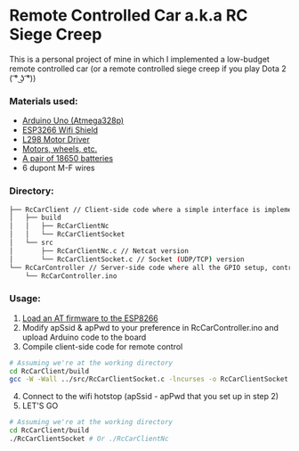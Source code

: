# Remote Controlled Car a.k.a RC Siege Creep

This is a personal project of mine in which I implemented a low-budget remote controlled car (or a remote controlled siege creep if you play Dota 2 ( ͡° ͜ʖ ͡°))

### Materials used:
- [Arduino Uno (Atmega328p)](https://hshop.vn/products/arduino-uno-r3)
- [ESP3266 Wifi Shield](https://hshop.vn/products/arduino-esp8266-wifi-shield)
- [L298 Motor Driver](https://hshop.vn/products/mach-dieu-khien-dong-co-dc-l298)
- [Motors, wheels, etc.](https://hshop.vn/products/khung-xe-robot-black-cat)
- [A pair of 18650 batteries](https://hshop.vn/products/pin-sac-18650panasonic-3-7v-3700mah)
- 6 dupont M-F wires

### Directory:
````bash
├── RcCarClient // Client-side code where a simple interface is implemented for controlling the car
│   ├── build
│   │   ├── RcCarClientNc
│   │   └── RcCarClientSocket
│   └── src
│       ├── RcCarClientNc.c // Netcat version
│       └── RcCarClientSocket.c // Socket (UDP/TCP) version
└── RcCarController // Server-side code where all the GPIO setup, control logic, command handling happen
    └── RcCarController.ino
````
### Usage:
1) [Load an AT firmware to the ESP8266](https://www.instructables.com/id/ESP8266-ESP-12E-UART-Wireless-WIFI-Shield-TTL-Conv/)
2) Modify apSsid & apPwd to your preference in RcCarController.ino and upload Arduino code to the board
3) Compile client-side code for remote control
````bash
# Assuming we're at the working directory
cd RcCarClient/build
gcc -W -Wall ../src/RcCarClientSocket.c -lncurses -o RcCarClientSocket # Change 'Socket' -> 'Nc' if you wanna try out Netcat version ( ͡° ͜ʖ ͡°) - I mean they're pretty much the same eh... I only used it for testing
````
4) Connect to the wifi hotstop (apSsid - apPwd that you set up in step 2)
5) LET'S GO
````bash
# Assuming we're at the working directory
cd RcCarClient/build
./RcCarClientSocket # Or ./RcCarClientNc
````
